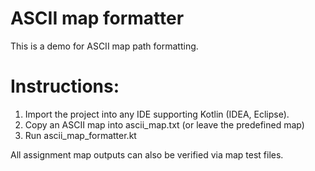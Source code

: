 # ASCII map formatter

This is a demo for ASCII map path formatting.

# Instructions:

1) Import the project into any IDE supporting Kotlin (IDEA, Eclipse).<br/>
2) Copy an ASCII map into ascii_map.txt (or leave the predefined map)<br/>
3) Run ascii_map_formatter.kt<br/>

All assignment map outputs can also be verified via map test files.